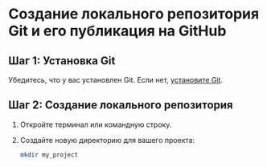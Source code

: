 # Создание локального репозитория Git и его публикация на GitHub

## Шаг 1: Установка Git

Убедитесь, что у вас установлен Git. Если нет, [установите Git](https://git-scm.com/).

## Шаг 2: Создание локального репозитория

1. Откройте терминал или командную строку.
2. Создайте новую директорию для вашего проекта:

   ```bash
   mkdir my_project
